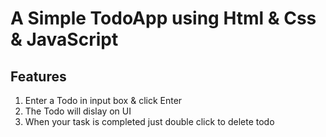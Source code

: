 # A Simple TodoApp using Html & Css & JavaScript

## Features

1. Enter a Todo in input box & click Enter
2. The Todo will dislay on UI
3. When your task is completed just double click to delete todo